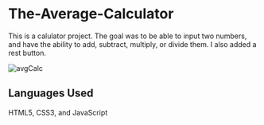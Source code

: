 # The-Average-Calculator

This is a calulator project. The goal was to be able to input two numbers, and have the ability to add, subtract, multiply, or divide them. I also added a rest button.

![avgCalc](https://user-images.githubusercontent.com/101942628/164878263-9dd18e58-f46f-40b0-866f-7ff1f83abbeb.PNG)

## Languages Used

HTML5, CSS3, and JavaScript
